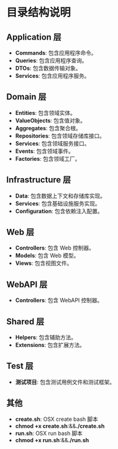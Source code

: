 # 目录结构说明

## Application 层
- **Commands**: 包含应用程序命令。
- **Queries**: 包含应用程序查询。
- **DTOs**: 包含数据传输对象。
- **Services**: 包含应用程序服务。

## Domain 层
- **Entities**: 包含领域实体。
- **ValueObjects**: 包含值对象。
- **Aggregates**: 包含聚合根。
- **Repositories**: 包含领域存储库接口。
- **Services**: 包含领域服务接口。
- **Events**: 包含领域事件。
- **Factories**: 包含领域工厂。

## Infrastructure 层
- **Data**: 包含数据上下文和存储库实现。
- **Services**: 包含基础设施服务实现。
- **Configuration**: 包含依赖注入配置。

## Web 层
- **Controllers**: 包含 Web 控制器。
- **Models**: 包含 Web 模型。
- **Views**: 包含视图文件。

## WebAPI 层
- **Controllers**: 包含 WebAPI 控制器。

## Shared 层
- **Helpers**: 包含辅助方法。
- **Extensions**: 包含扩展方法。

## Test 层
- **测试项目**: 包含测试用例文件和测试框架。

## 其他
- **create.sh**: OSX create bash 脚本 
- **chmod +x create.sh**:&&**./create.sh**
- **run.sh**: OSX run bash 脚本 
- **chmod +x run.sh**:&&**./run.sh**
